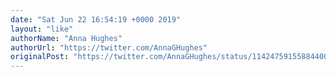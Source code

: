 ```yaml
---
date: "Sat Jun 22 16:54:19 +0000 2019"
layout: "like"
authorName: "Anna Hughes"
authorUrl: "https://twitter.com/AnnaGHughes"
originalPost: "https://twitter.com/AnnaGHughes/status/1142475915588440064"
---
```

